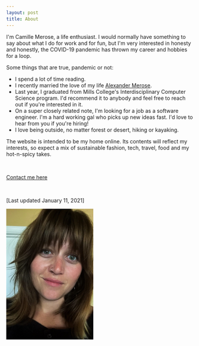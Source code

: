 ```yaml
---
layout: post
title: About
---
```

I'm Camille Merose, a life enthusiast. I would normally have something to say about what I do for work and for fun, but I'm very interested in honesty and honestly, the COVID-19 pandemic has thrown my career and hobbies for a loop.

Some things that are true, pandemic or not:
- I spend a lot of time reading.
- I recently married the love of my life <a href="https://alexrosengarten.com/">Alexander Merose</a>.
- Last year, I graduated from Mills College's Interdisciplinary Computer Science program. I'd recommend it to anybody and feel free to reach out if you're interested in it.
- On a super closely related note, I'm looking for a job as a software engineer. I'm a hard working gal who picks up new ideas fast. I'd love to hear from you if you're hiring!
- I love being outside, no matter forest or desert, hiking or kayaking.

The website is intended to be my home online. Its contents will reflect my interests, so expect a mix of sustainable fashion, tech, travel, food and my hot-n-spicy takes.

<br>

<a href="mailto:{{site.email}}">Contact me here</a>

<br>

[Last updated January 11, 2021]

![A photo of me](/assets/profilePhoto.png)
